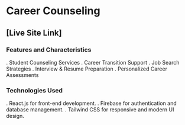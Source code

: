 # Career Counseling

## [Live Site Link]


### Features and Characteristics
. Student Counseling Services
. Career Transition Support
. Job Search Strategies
. Interview & Resume Preparation
. Personalized Career Assessments

### Technologies Used
. React.js for front-end development.
. Firebase for authentication and database management.
. Tailwind CSS for responsive and modern UI design.